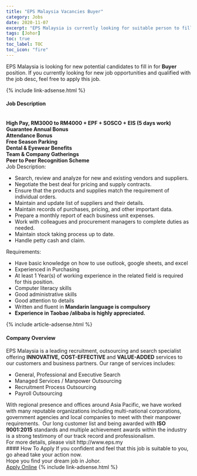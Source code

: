 ```yaml
---
title: "EPS Malaysia Vacancies Buyer" 
category: Jobs 
date: 2020-11-07 
excerpt: "EPS Malaysia is currently looking for suitable person to fill in the Buyer which positioned at Johor" 
tags: [Johor] 
toc: true 
toc_label: TOC 
toc_icon: "fire" 
--- 
```


<p>EPS Malaysia is looking for new potential candidates to fill in for <b>Buyer</b> position. If you currently looking for new job opportunities and qualified with the job desc, feel free to apply this job.
</p>{% include link-adsense.html %} 
<div><div><div><h4>Job Description</h4></div></div><div><div><span><div><div><br><strong>High Pay, RM3000 to RM4000 + EPF + SOSCO + EIS (5 days work)</strong></div><div><strong>Guarantee Annual Bonus<br>&#65039;Attendance Bonus<br>&#65039;Free Season Parking<br>&#65039;Dental &amp; Eyewear Benefits<br>&#65039;Team &amp; Company Gatherings<br>&#65039;Peer to Peer Recognition Scheme</strong></div><div>Job Description:</div><ul><li>Search, review and analyze for new and existing vendors and suppliers.</li><li>Negotiate the best deal for pricing and supply contracts.</li><li>Ensure that the products and supplies match the requirement of individual orders.</li><li>Maintain and update list of suppliers and their details.</li><li>Maintain records of purchases, pricing, and other important data.</li><li>Prepare a monthly report of each business unit expenses.</li><li>Work with colleagues and procurement managers to complete duties as needed.</li><li>Maintain stock taking process up to date.</li><li>Handle petty cash and claim.</li></ul><div>Requirements:</div><ul><li>Have basic knowledge on how to use outlook, google sheets, and excel</li><li>Experienced in Purchasing</li><li>At least 1 Year(s) of working experience in the related field is required for this position.</li><li>Computer literacy skills</li><li>Good administrative skills</li><li>Good attention to details</li><li>Written and fluent in <strong>Mandarin language is compulsory</strong></li><li><strong>Experience in Taobao /alibaba is highly appreciated.</strong></li></ul></div></span></div></div></div> 
{% include article-adsense.html %} 
<div><div><div><h4>Company Overview</h4></div></div><div><div><span><div><div><div>EPS Malaysia is a leading recruitment, outsourcing and search specialist offering <strong>INNOVATIVE, COST-EFFECTIVE </strong>and <strong>VALUE-ADDED</strong> services to our customers and business partners. Our range of services includes:</div><ul><li>General, Professional and Executive Search</li><li>Managed Services / Manpower Outsourcing</li><li>Recruitment Process Outsourcing</li><li>Payroll Outsourcing</li></ul><div>With regional presence and offices around Asia Pacific, we have worked with many reputable organizations including multi-national corporations, government agencies and local companies to meet with their manpower requirements.&#160; Our long customer list and being awarded with <strong>ISO 9001:2015</strong> standards and multiple achievement awards within the industry is a strong testimony of our track record and professionalism.</div><div>For more details, please visit http://www.eps.my</div></div></div></span></div></div></div> 
#### How To Apply 
If you confident and feel that this job is suitable to you, go ahead take your action now. <br/> 
Hope you find your dream job in Johor. <br/> 
<a href="https://www.jobstreet.com.my/en/job/buyer-4419480?jobId=jobstreet-my-job-4419480&sectionRank=5&token=0~02ac2a82-081c-4332-aadc-b19b9fad67d8&fr=SRP%20View%20In%20New%20Ta" class="btn btn--info" target="_blank" rel="nofollow noopenner">Apply Online</a> 
{% include link-adsense.html %} 